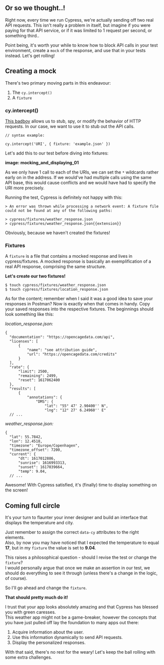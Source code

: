 ## Or so we thought..!
Right now, every time we run Cypress, we're actually sending off two real API requests. This isn't really a problem in itself, but imagine if you were paying for that API service, or if it was limited to 1 request per second, or something third.. 

Point being, it's worth your while to know how to block API calls in your test environment, create a `mock` of the response, and use that in your tests instead. Let's get rolling!

## Creating a mock
There's two primary moving parts in this endeavour:
1. The `cy.intercept()`
2. A `fixture`

### cy.intercept()
[This badboy](https://docs.cypress.io/api/commands/intercept#Comparison-to-cy-route) allows us to stub, spy, or modify the behavior of HTTP requests. In our case, we want to use it to stub out the API calls.

```
// syntax example:

cy.intercept('URI', { fixture: 'example.json' })
```

Let's add this to our test before diving into fixtures:

**image: mocking_and_displaying_01**

As we only have 1 call to each of the URIs, we can set the `*` wildcards rather early on in the address. If we would've had multiple calls using the same API base, this would cause conflicts and we would have had to specify the URI more precisely. 

Running the test, Cypress is definitely not happy with this:
```
> An error was thrown while processing a network event: A fixture file could not be found at any of the following paths:

> cypress/fixtures/weather_response.json 
> cypress/fixtures/weather_response.json{{extension}}
```
Obviously, because we haven't created the fixtures!

### Fixtures
A `fixture` is a file that contains a mocked response and lives in cypress/fixtures. A mocked response is basically an exemplification of a real API response, comprising the same structure. 

**Let's create our two fixtures!**

```
$ touch cypress/fixtures/weather_response.json
$ touch cypress/fixtures/location_response.json
```

As for the content; remember when I said it was a good idea to save your responses in Postman? Now is exactly when that comes in handy. Copy your saved responses into the respective fixtures. The beginnings should look something like this:

*location_response.json:*
```
{
  "documentation": "https://opencagedata.com/api",
  "licenses": [
      {
          "name": "see attribution guide",
          "url": "https://opencagedata.com/credits"
      }
  ],
  "rate": {
      "limit": 2500,
      "remaining": 2499,
      "reset": 1617062400
  },
  "results": [
      {
          "annotations": {
              "DMS": {
                  "lat": "55° 47' 2.90400'' N",
                  "lng": "12° 27' 6.24960'' E"
  // ...
```
*weather_response.json:*
```
{
  "lat": 55.7842,
  "lon": 12.4518,
  "timezone": "Europe/Copenhagen",
  "timezone_offset": 7200,
  "current": {
      "dt": 1617012886,
      "sunrise": 1616993313,
      "sunset": 1617039664,
      "temp": 9.04,
  // ...
```
Awesome! With Cypress satisfied, it's (finally) time to display something on the screen!

## Coming full circle
It's your turn to flaunter your inner designer and build an interface that displays the temperature and city. 

Just remember to assign the correct `data-cy` attributes to the right elements.  
Also, by now you may have noticed that I expected the temperature to equal **17**, but in my `fixture` the value is set to **9.04**. 

This raises a philosophical question - should I revise the test or change the `fixture`?  
I would personally argue that once we make an assertion in our test, we should do everything to see it through (unless there's a change in the logic, of course).

So I'll go ahead and change the `fixture`.

**That should pretty much do it!**

I trust that your app looks absolutely amazing and that Cypress has blessed you with green caresses.  
This weather app might not be a game-breaker, however the concepts that you have just pulled off lay the foundation to many apps out there:
1. Acquire information about the user.
2. Use this information dynamically to send API requests.
3. Display the personalized responses.

With that said, there's no rest for the weary! Let's keep the ball rolling with some extra challenges.